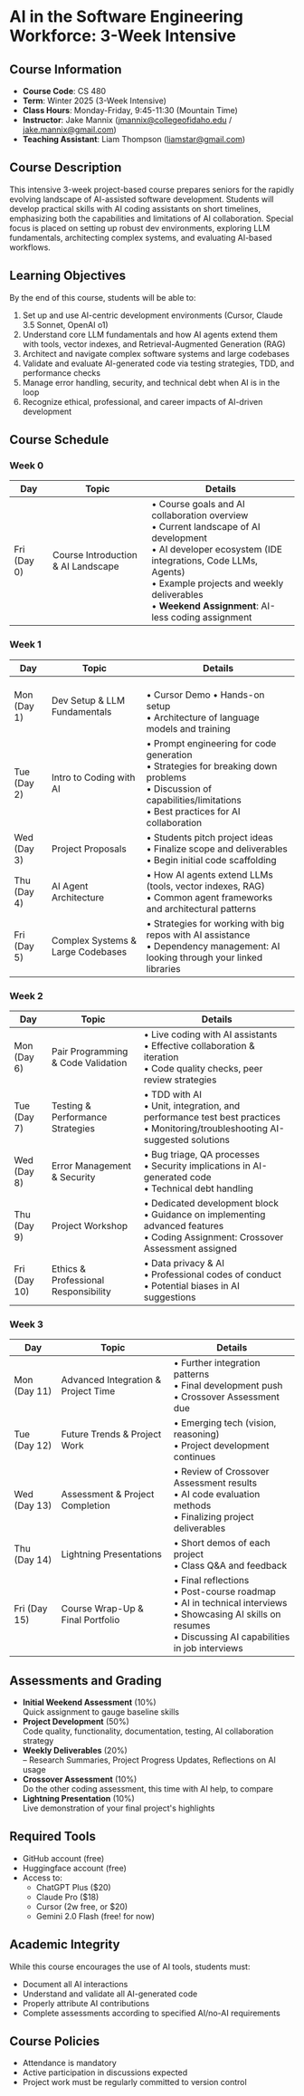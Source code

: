 # AI in the Software Engineering Workforce: 3-Week Intensive

## Course Information
- **Course Code**: CS 480
- **Term**: Winter 2025 (3-Week Intensive)
- **Class Hours**: Monday-Friday, 9:45-11:30 (Mountain Time)
- **Instructor**: Jake Mannix (jmannix@collegeofidaho.edu / jake.mannix@gmail.com)
- **Teaching Assistant**: Liam Thompson (liamstar@gmail.com)

## Course Description
This intensive 3-week project-based course prepares seniors for the rapidly evolving landscape of AI-assisted software development. Students will develop practical skills with AI coding assistants on short timelines, emphasizing both the capabilities and limitations of AI collaboration. Special focus is placed on setting up robust dev environments, exploring LLM fundamentals, architecting complex systems, and evaluating AI-based workflows.

## Learning Objectives
By the end of this course, students will be able to:
1. Set up and use AI-centric development environments (Cursor, Claude 3.5 Sonnet, OpenAI o1)
2. Understand core LLM fundamentals and how AI agents extend them with tools, vector indexes, and Retrieval-Augmented Generation (RAG)
3. Architect and navigate complex software systems and large codebases
4. Validate and evaluate AI-generated code via testing strategies, TDD, and performance checks
5. Manage error handling, security, and technical debt when AI is in the loop
6. Recognize ethical, professional, and career impacts of AI-driven development

## Course Schedule

### Week 0
| Day  | Topic                                                   | Details                                                                      |
|------|---------------------------------------------------------|------------------------------------------------------------------------------|
| Fri (Day 0) | Course Introduction & AI Landscape                       | • Course goals and AI collaboration overview<br>• Current landscape of AI development<br>• AI developer ecosystem (IDE integrations, Code LLMs, Agents)<br>• Example projects and weekly deliverables<br>• **Weekend Assignment**: AI-less coding assignment |

### Week 1
| Day  | Topic                                                   | Details                                                                      |
|------|---------------------------------------------------------|------------------------------------------------------------------------------|
| Mon (Day 1) |  Dev Setup & LLM Fundamentals                       | <br>• Cursor Demo • Hands-on setup <br>• Architecture of language models and training |
| Tue (Day 2) | Intro to Coding with AI                       | • Prompt engineering for code generation<br>• Strategies for breaking down problems <br>• Discussion of capabilities/limitations<br>• Best practices for AI collaboration |
| Wed (Day 3) | Project Proposals                                | • Students pitch project ideas<br>• Finalize scope and deliverables<br>• Begin initial code scaffolding |
| Thu (Day 4) | AI Agent Architecture                            | • How AI agents extend LLMs (tools, vector indexes, RAG)<br>• Common agent frameworks and architectural patterns |
| Fri (Day 5) | Complex Systems & Large Codebases                | • Strategies for working with big repos with AI assistance<br>• Dependency management: AI looking through your linked libraries |

### Week 2
| Day  | Topic                                                   | Details                                                                      |
|------|---------------------------------------------------------|------------------------------------------------------------------------------|
| Mon (Day 6) | Pair Programming & Code Validation               | • Live coding with AI assistants<br>• Effective collaboration & iteration<br>• Code quality checks, peer review strategies |
| Tue (Day 7) | Testing & Performance Strategies                 | • TDD with AI<br>• Unit, integration, and performance test best practices<br>• Monitoring/troubleshooting AI-suggested solutions |
| Wed (Day 8) | Error Management & Security                      | • Bug triage, QA processes<br>• Security implications in AI-generated code<br>• Technical debt handling |
| Thu (Day 9) | Project Workshop                                | • Dedicated development block<br>• Guidance on implementing advanced features<br>• Coding Assignment: Crossover Assessment assigned |
| Fri (Day 10) | Ethics & Professional Responsibility            | • Data privacy & AI<br>• Professional codes of conduct<br>• Potential biases in AI suggestions |

### Week 3
| Day  | Topic                                                   | Details                                                                      |
|------|---------------------------------------------------------|------------------------------------------------------------------------------|
| Mon (Day 11) | Advanced Integration & Project Time             | • Further integration patterns<br>• Final development push<br>• Crossover Assessment due |
| Tue (Day 12) | Future Trends & Project Work                    | • Emerging tech (vision, reasoning)<br>• Project development continues             |
| Wed (Day 13) | Assessment & Project Completion                 | • Review of Crossover Assessment results<br>• AI code evaluation methods<br>• Finalizing project deliverables |
| Thu (Day 14) | Lightning Presentations                         | • Short demos of each project<br>• Class Q&A and feedback                    |
| Fri (Day 15) | Course Wrap-Up & Final Portfolio                | • Final reflections<br>• Post-course roadmap<br>• AI in technical interviews<br>• Showcasing AI skills on resumes<br>• Discussing AI capabilities in job interviews |

## Assessments and Grading
- **Initial Weekend Assessment** (10%)  
  Quick assignment to gauge baseline skills
- **Project Development** (50%)  
  Code quality, functionality, documentation, testing, AI collaboration strategy
- **Weekly Deliverables** (20%)  
  – Research Summaries, Project Progress Updates, Reflections on AI usage
- **Crossover Assessment** (10%)  
  Do the other coding assessment, this time with AI help, to compare
- **Lightning Presentation** (10%)  
  Live demonstration of your final project's highlights

## Required Tools
- GitHub account (free)
- Huggingface account (free)
- Access to: 
  - ChatGPT Plus ($20)
  - Claude Pro ($18)
  - Cursor (2w free, or $20)
  - Gemini 2.0 Flash (free! for now)

## Academic Integrity
While this course encourages the use of AI tools, students must:
- Document all AI interactions
- Understand and validate all AI-generated code
- Properly attribute AI contributions
- Complete assessments according to specified AI/no-AI requirements

## Course Policies
- Attendance is mandatory
- Active participation in discussions expected
- Project work must be regularly committed to version control
